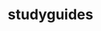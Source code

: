 ---
layout: project
order: 6
title: studyguides
desc: A collection of notes on biology, chemistry, physics, and computer science.
type: Projects
language: Jekyll
main_image_url: "/assets/images/projects/studyguides-science.png"
link: "https://studyguides.science"
github_link: "https://github.com/oliviachang29/studyguides"
---